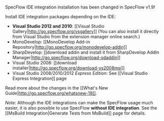 SpecFlow IDE integration installation has been changed in SpecFlow v1.9!

Install IDE integration packages depending on the IDE:

* **Visual Studio 2012 and 2010**: [[Visual Studio Gallery|http://go.specflow.org/vsgallery]] (You can also install it directly from Visual Studio from the extension manager online search.)
* MonoDevelop: [[MonoDevelop Add-in Repository|http://go.specflow.org/monodevelop-addin]]
* SharpDevelop: [[download addin and install it from SharpDevelop AddIn Manager|http://go.specflow.org/download-sdaddin]]
* Visual Studio 2008: [[download installer|http://go.specflow.org/download-vs2008msi]]
* Visual Studio 2008/2010/2012 _Express Edition_: See [[Visual Studio Express Integration]] page

Read more about the changes in the [[What's New Guide|http://go.specflow.org/whatsnew-19]].

_Note:_ Although the IDE integrations can make the SpecFlow usage much easier, it is also possible to use SpecFlow **without IDE integration**. See the [[MsBuild Integration|Generate Tests from MsBuild]] page for details. 
